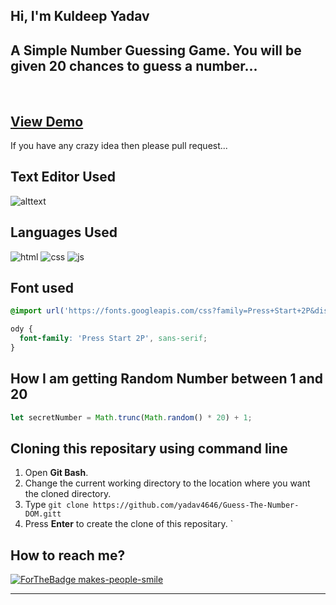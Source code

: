 ## Hi, I'm Kuldeep Yadav
## A Simple Number Guessing Game. You will be given 20 chances to guess a number...
<br>

## [View Demo](https://yadav4646.github.io/Guess-The-Number-DOM/)

If you have any crazy idea then please pull request...


## Text Editor Used
![alttext](https://img.shields.io/badge/Visual_Studio_Code-0078D4?style=for-the-badge&logo=visual%20studio%20code&logoColor=white)

## Languages Used
<p float="left">

 ![html](https://img.shields.io/badge/HTML5-E34F26?style=for-the-badge&logo=html5&logoColor=white)
 ![css](https://img.shields.io/badge/CSS3-1572B6?style=for-the-badge&logo=css3&logoColor=white)
 ![js](https://img.shields.io/badge/JavaScript-F7DF1E?style=for-the-badge&logo=javascript&logoColor=black)


</p>

## Font used
```css
@import url('https://fonts.googleapis.com/css?family=Press+Start+2P&display=swap');

ody {
  font-family: 'Press Start 2P', sans-serif;
}
```

## How I am getting Random Number between 1 and 20
```js 
let secretNumber = Math.trunc(Math.random() * 20) + 1;
```

 ## Cloning this repositary using command line
 1. Open **Git Bash**.
 1. Change the current working directory to the location where you want the cloned directory.
 1. Type `git clone https://github.com/yadav4646/Guess-The-Number-DOM.gitt`
 1. Press **Enter** to create the clone of this repositary.
 `


 ## How to reach me?
 [ ![ForTheBadge makes-people-smile](https://img.shields.io/badge/Gmail-D14836?style=for-the-badge&logo=gmail&logoColor=white)](mailto:yadav46464646.ky@gmail.com)
 <hr>
